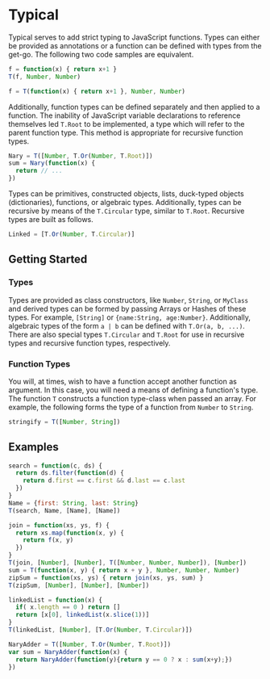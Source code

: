 # Typical
Typical serves to add strict typing to JavaScript functions. Types can
either be provided as annotations or a function can be defined with types
from the get-go. The following two code samples are equivalent.

```javascript
f = function(x) { return x+1 }
T(f, Number, Number)
```
```javascript
f = T(function(x) { return x+1 }, Number, Number)
```

Additionally, function types can be defined separately and then applied 
to a function. The inability of JavaScript variable declarations to reference
themselves led `T.Root` to be implemented, a type which will refer to the 
parent function type. This method is appropriate for recursive function types.

```javascript
Nary = T([Number, T.Or(Number, T.Root)])
sum = Nary(function(x) {
  return // ...
})
```

Types can be primitives, constructed objects, lists, duck-typed objects 
(dictionaries), functions, or algebraic types. Additionally, types can
be recursive by means of the `T.Circular` type, similar to `T.Root`. 
Recursive types are built as follows.

```javascript
Linked = [T.Or(Number, T.Circular)]
```

## Getting Started
### Types
Types are provided as class constructors, like `Number`, `String`, or 
`MyClass` and derived types can be formed by passing Arrays or Hashes of
these types. For example, `[String]` or `{name:String, age:Number}`.
Additionally, algebraic types of the form `a | b` can be defined with 
`T.Or(a, b, ...)`. There are also special types `T.Circular` and `T.Root`
for use in recursive types and recursive function types, respectively.

### Function Types
You will, at times, wish to have a function accept another function as
argument. In this case, you will need a means of defining a function's type.
The function `T` constructs a function type-class when passed an array. For example,
the following forms the type of a function from `Number` to `String`.

```javascript
stringify = T([Number, String])
```

## Examples
```javascript
search = function(c, ds) { 
  return ds.filter(function(d) { 
    return d.first == c.first && d.last == c.last 
  })
}
Name = {first: String, last: String}
T(search, Name, [Name], [Name])
```

```javascript
join = function(xs, ys, f) {
  return xs.map(function(x, y) {
    return f(x, y)
  })
}
T(join, [Number], [Number], T([Number, Number, Number]), [Number])
sum = T(function(x, y) { return x + y }, Number, Number, Number)
zipSum = function(xs, ys) { return join(xs, ys, sum) }
T(zipSum, [Number], [Number], [Number])
```

```javascript
linkedList = function(x) {
  if( x.length == 0 ) return []
  return [x[0], linkedList(x.slice(1))]
}
T(linkedList, [Number], [T.Or(Number, T.Circular)])
```

```javascript
NaryAdder = T([Number, T.Or(Number, T.Root)])
var sum = NaryAdder(function(x) {
  return NaryAdder(function(y){return y == 0 ? x : sum(x+y);})
})
```
